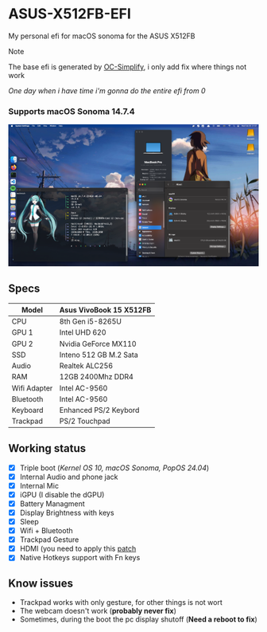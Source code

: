 # ASUS-X512FB-EFI

My personal efi for macOS sonoma for the ASUS X512FB

> [!NOTE]
> The base efi is generated by [OC-Simplify](https://github.com/lzhoang2801/OpCore-Simplify), i only add fix where things not work
> 
> *One day when i have time i'm gonna do the entire efi from 0*

### Supports macOS Sonoma 14.7.4

![Desktop Screen](images/desktop.png)

## Specs

|Model|Asus VivoBook 15 X512FB|
|---|---|
|CPU|8th Gen i5-8265U|
|GPU 1|Intel UHD 620|
|GPU 2|Nvidia GeForce MX110
|SSD|Inteno 512 GB M.2 Sata|
|Audio|Realtek ALC256|
|RAM|12GB 2400Mhz DDR4|
|Wifi Adapter|Intel AC-9560|
|Bluetooth|Intel AC-9560|
|Keyboard|Enhanced PS/2 Keybord|
|Trackpad|PS/2 Touchpad|

## Working status

- [x] Triple boot (*Kernel OS 10, macOS Sonoma, PopOS 24.04*)
- [x] Internal Audio and phone jack 
- [x] Internal Mic
- [x] iGPU (I disable the dGPU)
- [x] Battery Managment
- [x] Display Brightness with keys
- [x] Sleep
- [x] Wifi + Bluetooth
- [x] Trackpad Gesture
- [x] HDMI (you need to apply this [patch](https://www.reddit.com/r/hackintosh/comments/hu46xm/fix_hdmi_port_and_possibly_others_not_working_on/)
- [x] Native Hotkeys support with Fn keys

## Know issues

- Trackpad works with only gesture, for other things is not wort
- The webcam doesn't work (**probably never fix**)
- Sometimes, during the boot the pc display shutoff (**Need a reboot to fix**)